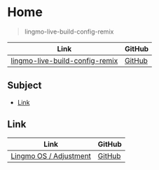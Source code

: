 

# Home

> lingmo-live-build-config-remix

| Link | GitHub |
| ---- | ------ |
| [lingmo-live-build-config-remix](https://samwhelp.github.io/lingmo-live-build-config-remix/) | [GitHub](https://github.com/samwhelp/lingmo-live-build-config-remix) |




## Subject

* [Link](#link)




## Link

| Link | GitHub |
| ---- | ------ |
| [Lingmo OS / Adjustment](https://samwhelp.github.io/lingmo-adjustment/) | [GitHub](https://github.com/samwhelp/lingmo-adjustment) |
